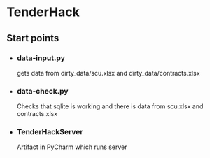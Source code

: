 # TenderHack

## Start points
 - ### data-input.py
   gets data from dirty_data/scu.xlsx and dirty_data/contracts.xlsx
 - ### data-check.py
   Checks that sqlite is working and there is data from scu.xlsx and contracts.xlsx
 - ### TenderHackServer
   Artifact in PyCharm which runs server
